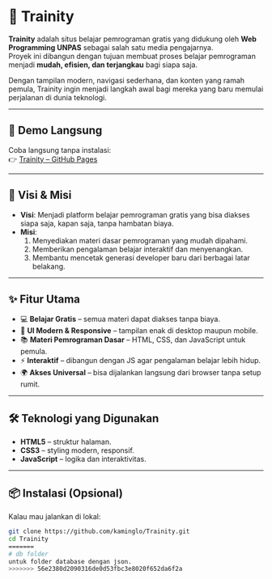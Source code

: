 # 🚀 Trainity

**Trainity** adalah situs belajar pemrograman gratis yang didukung oleh **Web Programming UNPAS** sebagai salah satu media pengajarnya.  
Proyek ini dibangun dengan tujuan membuat proses belajar pemrograman menjadi **mudah, efisien, dan terjangkau** bagi siapa saja.  

Dengan tampilan modern, navigasi sederhana, dan konten yang ramah pemula, Trainity ingin menjadi langkah awal bagi mereka yang baru memulai perjalanan di dunia teknologi.  

---

## 🔗 Demo Langsung
Coba langsung tanpa instalasi:  
👉 [Trainity – GitHub Pages](https://kaminglo.github.io/Trainity/index.html)  

---

## 🎯 Visi & Misi
- **Visi**: Menjadi platform belajar pemrograman gratis yang bisa diakses siapa saja, kapan saja, tanpa hambatan biaya.  
- **Misi**:  
  1. Menyediakan materi dasar pemrograman yang mudah dipahami.  
  2. Memberikan pengalaman belajar interaktif dan menyenangkan.  
  3. Membantu mencetak generasi developer baru dari berbagai latar belakang.  

---

## ✨ Fitur Utama
- 💻 **Belajar Gratis** – semua materi dapat diakses tanpa biaya.  
- 🎨 **UI Modern & Responsive** – tampilan enak di desktop maupun mobile.  
- 📚 **Materi Pemrograman Dasar** – HTML, CSS, dan JavaScript untuk pemula.  
- ⚡ **Interaktif** – dibangun dengan JS agar pengalaman belajar lebih hidup.  
- 🌍 **Akses Universal** – bisa dijalankan langsung dari browser tanpa setup rumit.  

---

## 🛠️ Teknologi yang Digunakan
- **HTML5** – struktur halaman.  
- **CSS3** – styling modern, responsif.  
- **JavaScript** – logika dan interaktivitas.  

---

## 📦 Instalasi (Opsional)
Kalau mau jalankan di lokal:  

```bash
git clone https://github.com/kaminglo/Trainity.git
cd Trainity
=======
# db folder
untuk folder database dengan json.
>>>>>>> 56e2380d2090316de0d53fbc3e8020f652da6f2a
